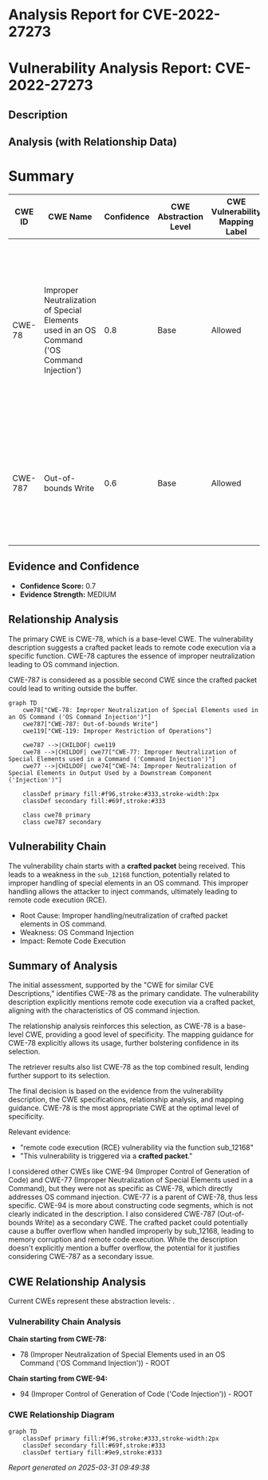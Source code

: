 # Analysis Report for CVE-2022-27273

# Vulnerability Analysis Report: CVE-2022-27273

## Description



## Analysis (with Relationship Data)

# Summary
| CWE ID | CWE Name | Confidence | CWE Abstraction Level | CWE Vulnerability Mapping Label | CWE-Vulnerability Mapping Notes |
|---|---|---|---|---|---|
| CWE-78 | Improper Neutralization of Special Elements used in an OS Command ('OS Command Injection') | 0.8 | Base | Allowed | Primary CWE. The vulnerability description mentions "remote code execution (RCE) vulnerability via the function sub_12168. This vulnerability is triggered via a **crafted packet**.". |
| CWE-787 | Out-of-bounds Write | 0.6 | Base | Allowed | Secondary CWE. A **crafted packet** that triggers a function to write outside the intended buffer, could lead to remote code execution. |

## Evidence and Confidence

*   **Confidence Score:** 0.7
*   **Evidence Strength:** MEDIUM

## Relationship Analysis
The primary CWE is CWE-78, which is a base-level CWE. The vulnerability description suggests a crafted packet leads to remote code execution via a specific function. CWE-78 captures the essence of improper neutralization leading to OS command injection.

CWE-787 is considered as a possible second CWE since the crafted packet could lead to writing outside the buffer.

```mermaid
graph TD
    cwe78["CWE-78: Improper Neutralization of Special Elements used in an OS Command ('OS Command Injection')"]
    cwe787["CWE-787: Out-of-bounds Write"]
    cwe119["CWE-119: Improper Restriction of Operations"]

    cwe787 -->|CHILDOF| cwe119
    cwe78 -->|CHILDOF| cwe77["CWE-77: Improper Neutralization of Special Elements used in a Command ('Command Injection')"]
    cwe77 -->|CHILDOF| cwe74["CWE-74: Improper Neutralization of Special Elements in Output Used by a Downstream Component ('Injection')"]
    
    classDef primary fill:#f96,stroke:#333,stroke-width:2px
    classDef secondary fill:#69f,stroke:#333
    
    class cwe78 primary
    class cwe787 secondary
```

## Vulnerability Chain
The vulnerability chain starts with a **crafted packet** being received. This leads to a weakness in the `sub_12168` function, potentially related to improper handling of special elements in an OS command. This improper handling allows the attacker to inject commands, ultimately leading to remote code execution (RCE).
- Root Cause: Improper handling/neutralization of crafted packet elements in OS command.
- Weakness: OS Command Injection
- Impact: Remote Code Execution

## Summary of Analysis
The initial assessment, supported by the "CWE for similar CVE Descriptions," identifies CWE-78 as the primary candidate. The vulnerability description explicitly mentions remote code execution via a crafted packet, aligning with the characteristics of OS command injection.

The relationship analysis reinforces this selection, as CWE-78 is a base-level CWE, providing a good level of specificity. The mapping guidance for CWE-78 explicitly allows its usage, further bolstering confidence in its selection.

The retriever results also list CWE-78 as the top combined result, lending further support to its selection.

The final decision is based on the evidence from the vulnerability description, the CWE specifications, relationship analysis, and mapping guidance. CWE-78 is the most appropriate CWE at the optimal level of specificity.

Relevant evidence:
- "remote code execution (RCE) vulnerability via the function sub_12168"
- "This vulnerability is triggered via a **crafted packet**."

I considered other CWEs like CWE-94 (Improper Control of Generation of Code) and CWE-77 (Improper Neutralization of Special Elements used in a Command), but they were not as specific as CWE-78, which directly addresses OS command injection. CWE-77 is a parent of CWE-78, thus less specific. CWE-94 is more about constructing code segments, which is not clearly indicated in the description.
I also considered CWE-787 (Out-of-bounds Write) as a secondary CWE. The crafted packet could potentially cause a buffer overflow when handled improperly by sub_12168, leading to memory corruption and remote code execution. While the description doesn't explicitly mention a buffer overflow, the potential for it justifies considering CWE-787 as a secondary issue.


## CWE Relationship Analysis

Current CWEs represent these abstraction levels: .


### Vulnerability Chain Analysis

**Chain starting from CWE-78:**
- 78 (Improper Neutralization of Special Elements used in an OS Command ('OS Command Injection')) - ROOT


**Chain starting from CWE-94:**
- 94 (Improper Control of Generation of Code ('Code Injection')) - ROOT



### CWE Relationship Diagram

```mermaid
graph TD
    classDef primary fill:#f96,stroke:#333,stroke-width:2px
    classDef secondary fill:#69f,stroke:#333
    classDef tertiary fill:#9e9,stroke:#333
```



*Report generated on 2025-03-31 09:49:38*
